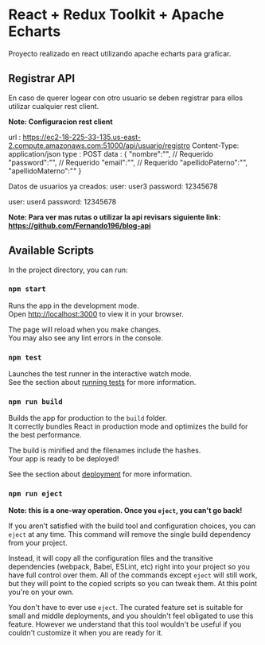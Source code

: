 # React + Redux Toolkit + Apache Echarts

Proyecto realizado en react utilizando apache echarts para graficar.

## Registrar API

En caso de querer logear con otro usuario se deben registrar para ellos utilizar cualquier rest client.

**Note: Configuracion rest client**

url : https://ec2-18-225-33-135.us-east-2.compute.amazonaws.com:51000/api/usuario/registro
Content-Type: application/json
type : POST
data : {
    "nombre":"",    // Requerido
    "password":"",  // Requerido
    "email":"",     // Requerido
    "apellidoPaterno":"",
    "apellidoMaterno":""
}

Datos de usuarios ya creados:
user: user3
password: 12345678

user: user4
password: 12345678

**Note: Para ver mas rutas o utilizar la api revisars siguiente link: https://github.com/Fernando196/blog-api**

## Available Scripts

In the project directory, you can run:

### `npm start`

Runs the app in the development mode.\
Open [http://localhost:3000](http://localhost:3000) to view it in your browser.

The page will reload when you make changes.\
You may also see any lint errors in the console.

### `npm test`

Launches the test runner in the interactive watch mode.\
See the section about [running tests](https://facebook.github.io/create-react-app/docs/running-tests) for more information.

### `npm run build`

Builds the app for production to the `build` folder.\
It correctly bundles React in production mode and optimizes the build for the best performance.

The build is minified and the filenames include the hashes.\
Your app is ready to be deployed!

See the section about [deployment](https://facebook.github.io/create-react-app/docs/deployment) for more information.

### `npm run eject`

**Note: this is a one-way operation. Once you `eject`, you can't go back!**

If you aren't satisfied with the build tool and configuration choices, you can `eject` at any time. This command will remove the single build dependency from your project.

Instead, it will copy all the configuration files and the transitive dependencies (webpack, Babel, ESLint, etc) right into your project so you have full control over them. All of the commands except `eject` will still work, but they will point to the copied scripts so you can tweak them. At this point you're on your own.

You don't have to ever use `eject`. The curated feature set is suitable for small and middle deployments, and you shouldn't feel obligated to use this feature. However we understand that this tool wouldn't be useful if you couldn't customize it when you are ready for it.